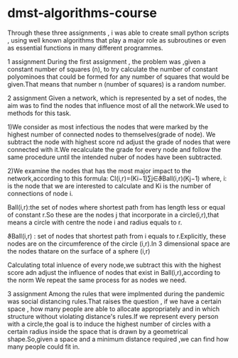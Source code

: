 # dmst-algorithms-course
Through these three assignments , i was able to create small python scripts , using well known algorithms that play a major role as subroutines or even as essential functions in many different programmes.

1 assignment
During the first assignment , the problem was ,given a constant number of squares (n), to try calculate the number of constant polyominoes that could be formed for any number of squares that would be given.That means that number n (number of squares) is a random number.

2 assignment
Given a network, which is represented by a set of nodes, the aim was to find the nodes that influence most of all the network.We used to methods for this task.

1)We consider as most infectious the nodes that were marked by the highest number of connected nodes to themselves(grade of node).
  We subtract the node with highest score nd adjust the grade of nodes that were connected with it.We recalculate the grade for every node and follow the same procedure until the intended nuber of nodes have been subtracted.
  
2)We examine the nodes that has the most major impact to the network,according to this formula:
CI(i,r)=(Ki−1)∑j∈ϑBall(i,r)(Kj−1)
where,
i: is the node that we are interested to calculate and Ki is the number of connections of node i.

Ball(i,r):the set of nodes where shortest path from has length less or equal of constant r.So these are the nodes j that incorporate in a circle(i,r),that means a circle with centre the node i and radius equals to r.

ϑBall(i,r) : set of nodes that shortest path from i equals to r.Explicitly, these nodes are on the circumference of the circle (i,r).In 3 dimensional space are the nodes thatare on the surface of a sphere (i,r)

Calculating total inluence of every node,we subtract this with the highest score adn adjust the influence of nodes that exist in Ball(i,r),according to the norm
We repeat the same process for as nodes we need.


3 assignment
Among the rules that were implmented during the pandemic was social distancing rules.That raises the question , if we have a certain space , how many people are able to allocate appropriately and in which structure without violating distance's rules.If we represent every person with a circle,the goal is to induce the highest number of circles with a certain radius inside the space that is drawn by a geometrical shape.So,given a space and a minimum distance required ,we can find how many people could fit in.
